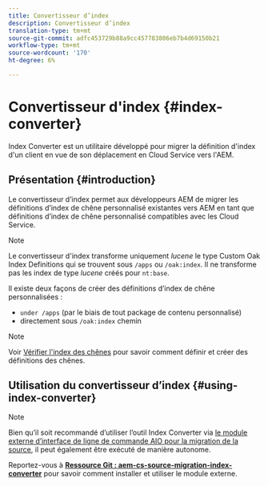 ```yaml
---
title: Convertisseur d’index
description: Convertisseur d’index
translation-type: tm+mt
source-git-commit: adfc453729b88a9cc457783806eb7b4d69150b21
workflow-type: tm+mt
source-wordcount: '170'
ht-degree: 6%

---
```



# Convertisseur d&#39;index {#index-converter}

Index Converter est un utilitaire développé pour migrer la définition d&#39;index d&#39;un client en vue de son déplacement en Cloud Service vers l&#39;AEM.

## Présentation {#introduction}

Le convertisseur d’index permet aux développeurs AEM de migrer les définitions d’index de chêne personnalisé existantes vers AEM en tant que définitions d’index de chêne personnalisé compatibles avec les Cloud Service.

>[!NOTE]
>Le convertisseur d&#39;index transforme uniquement *lucene* le type Custom Oak Index Definitions qui se trouvent sous `/apps` ou `/oak:index`. Il ne transforme pas les index de type *lucene* créés pour `nt:base`.

Il existe deux façons de créer des définitions d’index de chêne personnalisées :

* `under /apps` (par le biais de tout package de contenu personnalisé)
* directement sous `/oak:index` chemin

>[!NOTE]
>Voir [Vérifier l&#39;index des chênes](https://adobe-consulting-services.github.io/acs-aem-commons/features/ensure-oak-index/index.html) pour savoir comment définir et créer des définitions des chênes.

## Utilisation du convertisseur d’index {#using-index-converter}

>[!NOTE]
>Bien qu’il soit recommandé d’utiliser l’outil Index Converter via [le module externe d’interface de ligne de commande AIO pour la migration de la source](https://github.com/adobe/aio-cli-plugin-aem-cloud-service-migration), il peut également être exécuté de manière autonome.

Reportez-vous à **[Ressource Git : aem-cs-source-migration-index-converter](https://git.corp.adobe.com/vavarshn/aem-cloud-service-source-migration/blob/master/packages/index-converter/README.md)** pour savoir comment installer et utiliser le module externe.


